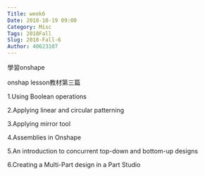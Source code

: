 ```yaml
---
Title: week6
Date: 2018-10-19 09:00
Category: Misc
Tags: 2018Fall
Slug: 2018-Fall-6
Author: 40623107
---
```

學習onshape
<!-- PELICAN_END_SUMMARY -->

onshap lesson教材第三篇

1.Using Boolean operations

2.Applying linear and circular patterning 

3.Applying mirror tool

4.Assemblies in Onshape

5.An introduction to concurrent top-down and bottom-up designs 

6.Creating a Multi-Part design in a Part Studio